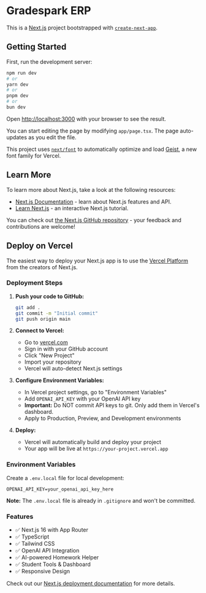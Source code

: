 # Gradespark ERP

This is a [Next.js](https://nextjs.org) project bootstrapped with [`create-next-app`](https://nextjs.org/docs/app/api-reference/cli/create-next-app).

## Getting Started

First, run the development server:

```bash
npm run dev
# or
yarn dev
# or
pnpm dev
# or
bun dev
```

Open [http://localhost:3000](http://localhost:3000) with your browser to see the result.

You can start editing the page by modifying `app/page.tsx`. The page auto-updates as you edit the file.

This project uses [`next/font`](https://nextjs.org/docs/app/building-your-application/optimizing/fonts) to automatically optimize and load [Geist](https://vercel.com/font), a new font family for Vercel.

## Learn More

To learn more about Next.js, take a look at the following resources:

- [Next.js Documentation](https://nextjs.org/docs) - learn about Next.js features and API.
- [Learn Next.js](https://nextjs.org/learn) - an interactive Next.js tutorial.

You can check out [the Next.js GitHub repository](https://github.com/vercel/next.js) - your feedback and contributions are welcome!

## Deploy on Vercel

The easiest way to deploy your Next.js app is to use the [Vercel Platform](https://vercel.com/new?utm_medium=default-template&filter=next.js&utm_source=create-next-app&utm_campaign=create-next-app-readme) from the creators of Next.js.

### Deployment Steps

1. **Push your code to GitHub:**
   ```bash
   git add .
   git commit -m "Initial commit"
   git push origin main
   ```

2. **Connect to Vercel:**
   - Go to [vercel.com](https://vercel.com)
   - Sign in with your GitHub account
   - Click "New Project"
   - Import your repository
   - Vercel will auto-detect Next.js settings

3. **Configure Environment Variables:**
   - In Vercel project settings, go to "Environment Variables"
   - Add `OPENAI_API_KEY` with your OpenAI API key
   - **Important:** Do NOT commit API keys to git. Only add them in Vercel's dashboard.
   - Apply to Production, Preview, and Development environments

4. **Deploy:**
   - Vercel will automatically build and deploy your project
   - Your app will be live at `https://your-project.vercel.app`

### Environment Variables

Create a `.env.local` file for local development:
```
OPENAI_API_KEY=your_openai_api_key_here
```

**Note:** The `.env.local` file is already in `.gitignore` and won't be committed.

### Features

- ✅ Next.js 16 with App Router
- ✅ TypeScript
- ✅ Tailwind CSS
- ✅ OpenAI API Integration
- ✅ AI-powered Homework Helper
- ✅ Student Tools & Dashboard
- ✅ Responsive Design

Check out our [Next.js deployment documentation](https://nextjs.org/docs/app/building-your-application/deploying) for more details.

